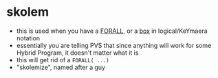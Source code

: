 skolem
======
- this is used when you have a [FORALL](../pages/FORALL.md), or a [box](box.md) in logical/KeYmaera notation
- essentially you are telling PVS that since anything will work for some Hybrid Program, it doesn't matter what it is
- this will get rid of a `FORALL( ...) `
- "skolemize", named after a guy
